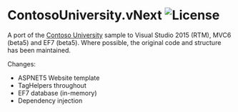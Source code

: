 # ContosoUniversity.vNext ![License](https://img.shields.io/badge/license-MIT-blue.svg?style=flat-square)

A port of the [Contoso University](https://www.asp.net/mvc/overview/getting-started/getting-started-with-ef-using-mvc) sample to Visual Studio 2015 (RTM), MVC6 (beta5) and EF7 (beta5). Where possible, the original code and structure has been maintained.

Changes:

* ASPNET5 Website template
* TagHelpers throughout
* EF7 database (in-memory)
* Dependency injection
